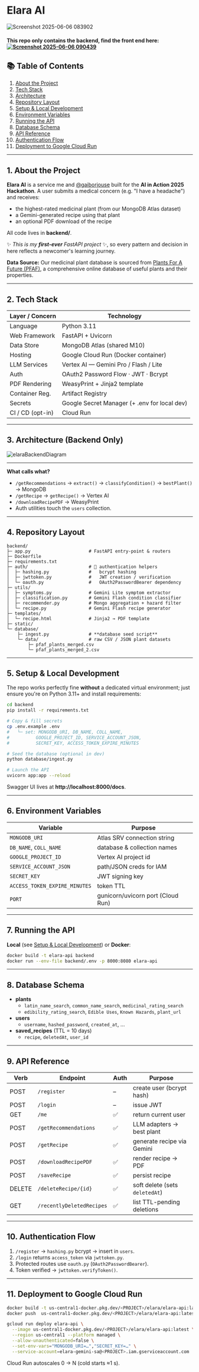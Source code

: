# Elara AI
![Screenshot 2025-06-06 083902](https://github.com/user-attachments/assets/12a7db5b-dd98-452a-a409-d10528fc68bf)
#### This repo only contains the backend, find the front end here: [![Screenshot 2025-06-06 090439](https://github.com/user-attachments/assets/776ac3fd-4ea4-4699-99eb-35cc47c78017)](https://github.com/gaiborjosue/elaraFrontend)


## 📚 Table of Contents

1. [About the Project](#1-about-the-project)
2. [Tech Stack](#2-tech-stack)
3. [Architecture](#3-high-level-architecture-backend-only)
4. [Repository Layout](#4-repository-layout)
5. [Setup & Local Development](#5-setup--local-development)
6. [Environment Variables](#6-environment-variables)
7. [Running the API](#7-running-the-api)
8. [Database Schema](#8-database-schema)
9. [API Reference](#9-api-reference)
10. [Authentication Flow](#10-authentication-flow)
11. [Deployment to Google Cloud Run](#11-deployment-to-google-cloud-run)

---

## 1. About the Project

**Elara AI** is a service me and [@gaiborjouse](https://github.com/gaiborjosue) built for the **AI in Action 2025 Hackathon**. A user submits a medical concern (e.g. "I have a headache") and receives:

- the highest-rated medicinal plant (from our MongoDB Atlas dataset)
- a Gemini-generated recipe using that plant
- an optional PDF download of the recipe

All code lives in **backend/**.

✨ _This is my **first-ever** FastAPI project_ ✨, so every pattern and decision in here reflects a newcomer's learning journey.

**Data Source:** Our medicinal plant database is sourced from [Plants For A Future (PFAF)](https://pfaf.org/user/), a comprehensive online database of useful plants and their properties.

---

## 2. Tech Stack

| Layer / Concern  | Technology                                      |
| ---------------- | ----------------------------------------------- |
| Language         | Python 3.11                                     |
| Web Framework    | FastAPI + Uvicorn                               |
| Data Store       | MongoDB Atlas (shared M10)                      |
| Hosting          | Google Cloud Run (Docker container)             |
| LLM Services     | Vertex AI — Gemini Pro / Flash / Lite           |
| Auth             | OAuth2 Password Flow · JWT · Bcrypt             |
| PDF Rendering    | WeasyPrint + Jinja2 template                    |
| Container Reg.   | Artifact Registry                               |
| Secrets          | Google Secret Manager (+ .env for local dev)    |
| CI / CD (opt-in) | Cloud Run                      |

---

## 3. Architecture (Backend Only)
![elaraBackendDiagram](https://github.com/user-attachments/assets/ba4451cf-fff8-4056-ab57-0ad19c4d1dab)

---

**What calls what?**
- `/getRecommendations` → `extract()` → `classifyCondition()` → `bestPlant()` → MongoDB
- `/getRecipe` → `getRecipe()` → Vertex AI
- `/downloadRecipePDF` → WeasyPrint
- Auth utilities touch the `users` collection.

---

## 4. Repository Layout

```
backend/
├─ app.py                      # FastAPI entry-point & routers
├─ Dockerfile
├─ requirements.txt
├─ auth/                       # 🔐 authentication helpers
│  ├─ hashing.py               #   bcrypt hashing
│  ├─ jwttoken.py              #   JWT creation / verification
│  └─ oauth.py                 #   OAuth2PasswordBearer dependency
├─ utils/
│  ├─ symptoms.py              # Gemini Lite symptom extractor
│  ├─ classification.py        # Gemini Flash condition classifier
│  ├─ recommender.py           # Mongo aggregation + hazard filter
│  └─ recipe.py                # Gemini Flash recipe generator
├─ templates/
│  └─ recipe.html              # Jinja2 → PDF template
├─ static/                     
└─ database/
    ├─ ingest.py               # **database seed script**
    └─ data/                   # raw CSV / JSON plant datasets
        ├─ pfaf_plants_merged.csv
        └─ pfaf_plants_merged_2.csv    
```

---

## 5. Setup & Local Development

The repo works perfectly fine **without** a dedicated virtual environment; just ensure you're on Python 3.11+ and install requirements:

```bash
cd backend
pip install -r requirements.txt

# Copy & fill secrets
cp .env.example .env
#   └─ set: MONGODB_URI, DB_NAME, COLL_NAME,
#          GOOGLE_PROJECT_ID, SERVICE_ACCOUNT_JSON,
#          SECRET_KEY, ACCESS_TOKEN_EXPIRE_MINUTES

# Seed the database (optional in dev)
python database/ingest.py

# Launch the API
uvicorn app:app --reload
```

Swagger UI lives at **http://localhost:8000/docs**.

---

## 6. Environment Variables

| Variable                       | Purpose                           |
| ------------------------------ | --------------------------------- |
| `MONGODB_URI`                  | Atlas SRV connection string       |
| `DB_NAME`, `COLL_NAME`         | database & collection names       |
| `GOOGLE_PROJECT_ID`            | Vertex AI project id              |
| `SERVICE_ACCOUNT_JSON`         | path/JSON creds for IAM           |
| `SECRET_KEY`                   | JWT signing key                   |
| `ACCESS_TOKEN_EXPIRE_MINUTES`  | token TTL                         |
| `PORT`                         | gunicorn/uvicorn port (Cloud Run) |

---

## 7. Running the API

**Local** (see [Setup & Local Development](#5-setup--local-development)) or **Docker**:

```bash
docker build -t elara-api backend
docker run --env-file backend/.env -p 8000:8080 elara-api
```

---

## 8. Database Schema

- **plants**
  - `latin_name_search`, `common_name_search`, `medicinal_rating_search`
  - `edibility_rating_search`, `Edible Uses`, `Known Hazards`, `plant_url`
- **users**
  - `username`, `hashed_password`, `created_at`, …
- **saved_recipes** (TTL = 10 days)
  - `recipe`, `deletedAt`, `user_id`

---

## 9. API Reference

| Verb   | Endpoint                   | Auth | Purpose                                   |
| ------ | -------------------------- | ---- | ----------------------------------------- |
| POST   | `/register`                | –    | create user (bcrypt hash)                 |
| POST   | `/login`                   | –    | issue JWT                                 |
| GET    | `/me`                      | ✅   | return current user                       |
| POST   | `/getRecommendations`      | ✅   | LLM adapters → best plant                 |
| POST   | `/getRecipe`               | ✅   | generate recipe via Gemini                |
| POST   | `/downloadRecipePDF`       | ✅   | render recipe → PDF                       |
| POST   | `/saveRecipe`              | ✅   | persist recipe                            |
| DELETE | `/deleteRecipe/{id}`       | ✅   | soft delete (sets `deletedAt`)            |
| GET    | `/recentlyDeletedRecipes`  | ✅   | list TTL-pending deletions                |

---

## 10. Authentication Flow

1. `/register` → `hashing.py` bcrypt → insert in `users`.
2. `/login` returns `access_token` via `jwttoken.py`.
3. Protected routes use `oauth.py` (`OAuth2PasswordBearer`).
4. Token verified → `jwttoken.verifyToken()`.

---

## 11. Deployment to Google Cloud Run

```bash
docker build -t us-central1-docker.pkg.dev/<PROJECT>/elara/elara-api:latest backend
docker push  us-central1-docker.pkg.dev/<PROJECT>/elara/elara-api:latest

gcloud run deploy elara-api \
  --image us-central1-docker.pkg.dev/<PROJECT>/elara/elara-api:latest \
  --region us-central1 --platform managed \
  --allow-unauthenticated=false \
  --set-env-vars="MONGODB_URI=…","SECRET_KEY=…" \
  --service-account=elara-gemini-sa@<PROJECT>.iam.gserviceaccount.com
```

Cloud Run autoscales 0 → N (cold starts ≈1 s).

